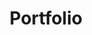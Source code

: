 ---
layout: page
title: Portfolio
tags: [portfolio, web design, skills, front end, developer]
modified: 2014-08-08T20:53:07.573882-04:00
portfolio: true
---